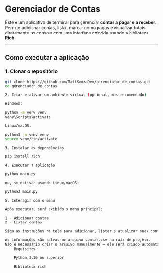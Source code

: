 # Gerenciador de Contas

Este é um aplicativo de terminal para gerenciar **contas a pagar e a receber**.  
Permite adicionar contas, listar, marcar como pagas e visualizar totais diretamente no console com uma interface colorida usando a biblioteca **Rich**.

---

## Como executar a aplicação

### 1. Clonar o repositório
```bash
git clone https://github.com/MattSouzaDev/gerenciador_de_contas.git
cd gerenciador_de_contas

2. Criar e ativar um ambiente virtual (opcional, mas recomendado)

Windows:

python -m venv venv
venv\Scripts\activate

Linux/macOS:

python3 -m venv venv
source venv/bin/activate

3. Instalar as dependências

pip install rich

4. Executar a aplicação

python main.py

ou, se estiver usando Linux/macOS:

python3 main.py

5. Interagir com o menu

Após executar, será exibido o menu principal:

1 - Adicionar contas
2 - Listar contas

Siga as instruções na tela para adicionar, listar e atualizar suas contas.

As informações são salvas no arquivo contas.csv na raiz do projeto.
Não é necessário criar o arquivo manualmente — ele será criado automaticamente ao adicionar a primeira conta.
    Requisitos

    Python 3.10 ou superior

    Biblioteca rich


